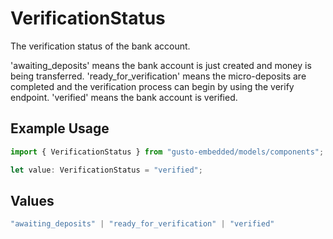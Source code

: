 # VerificationStatus

The verification status of the bank account.

'awaiting_deposits' means the bank account is just created and money is being transferred.
'ready_for_verification' means the micro-deposits are completed and the verification process can begin by using the verify endpoint.
'verified' means the bank account is verified.

## Example Usage

```typescript
import { VerificationStatus } from "gusto-embedded/models/components";

let value: VerificationStatus = "verified";
```

## Values

```typescript
"awaiting_deposits" | "ready_for_verification" | "verified"
```